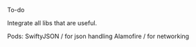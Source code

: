 To-do

Integrate all libs that are useful.

Pods:
SwiftyJSON / for json handling
Alamofire / for networking
